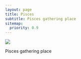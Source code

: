 ```yaml
---
layout: page
title: Pisces
subtitle: Pisces gathering place
sitemap:
  priority: 0.9
---
```


<img src="{{ '/assets/img/pisces.png' | prepend: site.baseurl }}" id="about-img">

<div id="describe-text">
	<p>Pisces gathering place</p>

</div>